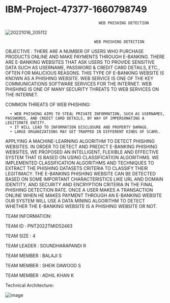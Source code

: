 
# IBM-Project-47377-1660798749
                                             WEB PHISHING DETECTION
![20221016_205112](https://user-images.githubusercontent.com/113851201/196043815-d9fd3371-0bde-44f6-8972-c2679a4a24ef.jpg)

                                           WEB PHISHING DETECTION
OBJECTIVE :
       THERE ARE A NUMBER OF USERS WHO PURCHASE PRODUCTS ONLINE AND MAKE PAYMENTS THROUGH E-BANKING. THERE ARE E-BANKING WEBSITES THAT ASK USERS TO PROVIDE SENSITIVE DATA SUCH AS USERNAME, PASSWORD & CREDIT CARD DETAILS, ETC., OFTEN FOR MALICIOUS REASONS. THIS TYPE OF E-BANKING WEBSITE IS KNOWN AS A PHISHING WEBSITE. WEB SERVICE IS ONE OF THE KEY COMMUNICATIONS SOFTWARE SERVICES FOR THE INTERNET. WEB PHISHING IS ONE OF MANY SECURITY THREATS TO WEB SERVICES ON THE INTERNET. 

COMMON THREATS OF WEB PHISHING:

      •	WEB PHISHING AIMS TO STEAL PRIVATE INFORMATION, SUCH AS USERNAMES, PASSWORDS, AND CREDIT CARD DETAILS, BY WAY OF IMPERSONATING A LEGITIMATE ENTITY. 
      •	IT WILL LEAD TO INFORMATION DISCLOSURE AND PROPERTY DAMAGE.
      •	LARGE ORGANIZATIONS MAY GET TRAPPED IN DIFFERENT KINDS OF SCAMS.
      
APPLYING A MACHINE-LEARNING ALGORITHM TO DETECT PHISHING WEBSITES.
IN ORDER TO DETECT AND PREDICT E-BANKING PHISHING WEBSITES, WE PROPOSED AN INTELLIGENT, FLEXIBLE AND EFFECTIVE SYSTEM THAT IS BASED ON USING CLASSIFICATION ALGORITHMS.  WE IMPLEMENTED CLASSIFICATION ALGORITHMS AND TECHNIQUES TO EXTRACT THE PHISHING DATASETS CRITERIA TO CLASSIFY THEIR LEGITIMACY. THE E-BANKING PHISHING WEBSITE CAN BE DETECTED BASED ON SOME IMPORTANT CHARACTERISTICS LIKE URL AND DOMAIN IDENTITY, AND SECURITY AND ENCRYPTION CRITERIA IN THE FINAL PHISHING DETECTION RATE. ONCE A USER MAKES A TRANSACTION ONLINE WHEN HE MAKES PAYMENT THROUGH AN E-BANKING WEBSITE OUR SYSTEM WILL USE A DATA MINING ALGORITHM TO DETECT WHETHER THE E-BANKING WEBSITE IS A PHISHING WEBSITE OR NOT.





TEAM INFORMATION:   

   TEAM ID : PNT2022TMID52463

   TEAM SIZE : 4

   TEAM LEADER :  SOUNDHARAPANDI  R

   TEAM MEMBER :  BALAJI  S

   TEAM MEMBER :  SHEIK DAWOOD  S

   TEAM MEMBER :  ADHIL KHAN  K









Technical Architecture: 

![image](https://user-images.githubusercontent.com/113851201/201480399-0d99e07b-29a1-4d3e-b41e-0ec90c350a31.png)



